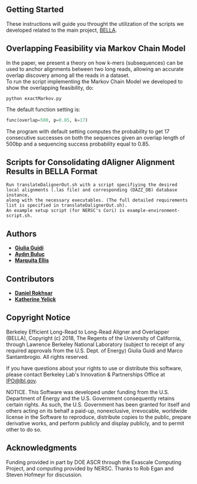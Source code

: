 ## Getting Started

These instructions will guide you throught the utilization of the scripts we developed related to the main project, [BELLA](https://github.com/giuliaguidi/bella).

## Overlapping Feasibility via Markov Chain Model

In the paper, we present a theory on how k-mers (subsequences) can be used to anchor alignments between two long reads, allowing an accurate overlap discovery among all the reads in a dataset.  
To run the script implementing the Markov Chain Model we developed to show the overlapping feasibility, do:
```
python exactMarkov.py
```
The default function setting is:
```python
func(overlap=500, p=0.85, k=17)
```

The program with default setting computes the probability to get 17 consecutive successes on both the sequences given an overlap length of 500bp and a sequencing success probability equal to 0.85.

## Scripts for Consolidating dAligner Alignment Results in BELLA Format

```
Run translateDalignerOut.sh with a script specifiying the desired local alignments (.las file) and corresponding (DAZZ_DB) database instance,
along with the necessary executables. (The full detailed requirements list is specified in translateDalignerOut.sh).
An example setup script (for NERSC's Cori) is example-environment-script.sh.   
```

## Authors

* [**Giulia Guidi**](https://linkedin.com/in/giulia-guidi/)
* [**Aydın Buluç**](https://people.eecs.berkeley.edu/~aydin/)
* [**Marquita Ellis**](http://crd.lbl.gov/departments/computer-science/CLaSS/class-staff/marquita-ellis/)

## Contributors

* [**Daniel Rokhsar**](https://mcb.berkeley.edu/labs/rokhsar/)
* [**Katherine Yelick**](https://people.eecs.berkeley.edu/~yelick/?_ga=2.137275831.646808918.1523950603-1375276454.1515506755)

## Copyright Notice
 
Berkeley Efficient Long-Read to Long-Read Aligner and Overlapper (BELLA), Copyright (c) 2018, The Regents of the University of California, through Lawrence Berkeley National Laboratory (subject to receipt of any required approvals from the U.S. Dept. of Energy) Giulia Guidi and Marco Santambrogio. All rights reserved.
 
If you have questions about your rights to use or distribute this software, please contact Berkeley Lab's Innovation & Partnerships Office at IPO@lbl.gov.
 
NOTICE. This Software was developed under funding from the U.S. Department of Energy and the U.S. Government consequently retains certain rights. As such, the U.S. Government has been granted for itself and others acting on its behalf a paid-up, nonexclusive, irrevocable, worldwide license in the Software to reproduce, distribute copies to the public, prepare derivative works, and perform publicly and display publicly, and to permit other to do so. 

## Acknowledgments

Funding provided in part by DOE ASCR through the Exascale Computing Project, and computing provided by NERSC. Thanks to Rob Egan and Steven Hofmeyr for discussion.
